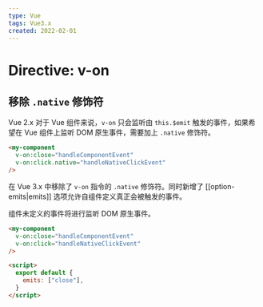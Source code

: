 ```yaml
---
type: Vue
tags: Vue3.x
created: 2022-02-01
---
```


# Directive: v-on

## 移除 `.native` 修饰符

Vue 2.x 对于 Vue 组件来说，`v-on` 只会监听由 `this.$emit` 触发的事件，如果希望在 Vue 组件上监听 DOM 原生事件，需要加上 `.native` 修饰符。

```html
<my-component
  v-on:close="handleComponentEvent"
  v-on:click.native="handleNativeClickEvent"
/>
```

在 Vue 3.x 中移除了 `v-on` 指令的 `.native` 修饰符。同时新增了 [[option-emits|emits]] 选项允许自组件定义真正会被触发的事件。

组件未定义的事件将进行监听 DOM 原生事件。

```html
<my-component
  v-on:close="handleComponentEvent"
  v-on:click="handleNativeClickEvent"
/>
```

```html
<script>
  export default {
    emits: ["close"],
  }
</script>
```
